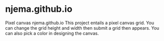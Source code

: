 # njema.github.io
Pixel canvas
njema.github.io
This project entails a pixel canvas grid.
You can change the grid height and width then submit a grid then appears.
You can also pick a color in designing the canvas.



